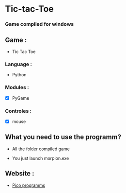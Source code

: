# Tic-tac-Toe


### Game compiled for windows

## Game : 
* Tic Tac Toe

### Language : 
* Python 

### Modules :
- [x] PyGame

### Controles : 
- [x] mouse

## What you need to use the programm? 
* All the folder compiled game
- You just launch morpion.exe

## Website : 

- [Pico programms](https://infinityfree.net/)